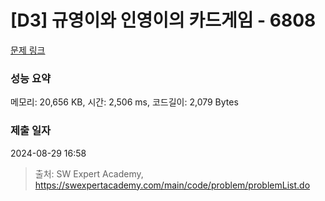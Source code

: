 # [D3] 규영이와 인영이의 카드게임 - 6808 

[문제 링크](https://swexpertacademy.com/main/code/problem/problemDetail.do?contestProbId=AWgv9va6HnkDFAW0) 

### 성능 요약

메모리: 20,656 KB, 시간: 2,506 ms, 코드길이: 2,079 Bytes

### 제출 일자

2024-08-29 16:58



> 출처: SW Expert Academy, https://swexpertacademy.com/main/code/problem/problemList.do